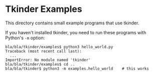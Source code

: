 # Tkinder Examples

This directory contains small example programs that use tkinder.

If you haven't installed tkinder, you need to run these programs with
Python's `-m` option:

```
bla/bla/tkinder/examples$ python3 hello_world.py
Traceback (most recent call last):
  ...
ImportError: No module named 'tkinder'
bla/bla/tkinder/examples$ cd ..
bla/bla/tkinder$ python3 -m examples.hello_world    # this works
```
